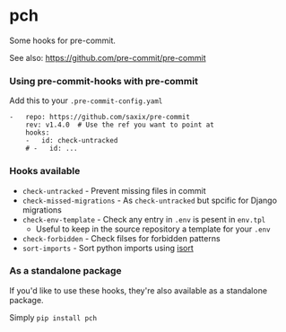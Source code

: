 pch
===

Some hooks for pre-commit.

See also: https://github.com/pre-commit/pre-commit

### Using pre-commit-hooks with pre-commit

Add this to your `.pre-commit-config.yaml`

    -   repo: https://github.com/saxix/pre-commit
        rev: v1.4.0  # Use the ref you want to point at
        hooks:
        -   id: check-untracked
        # -   id: ...


### Hooks available

- `check-untracked` - Prevent missing files in commit
- `check-missed-migrations` - As `check-untracked` but spcific for Django migrations
- `check-env-template` - Check any entry in `.env` is pesent in `env.tpl`
    - Useful to keep in the source repository a template 
    for your `.env`     
- `check-forbidden` - Check filses for forbidden patterns
- `sort-imports` - Sort python imports using [isort](https://github.com/timothycrosley/isort)


### As a standalone package

If you'd like to use these hooks, they're also available as a standalone
package.

Simply `pip install pch`
